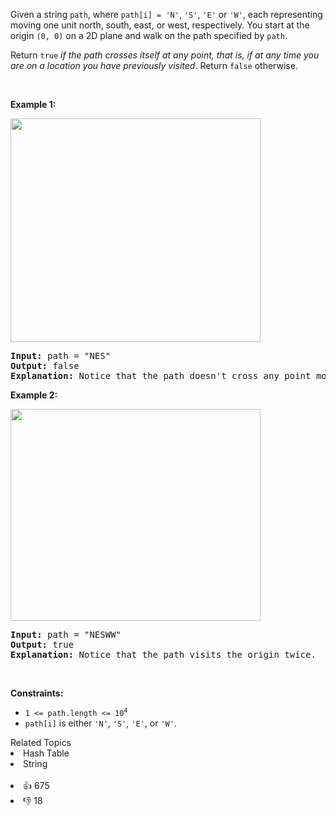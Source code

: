 <p>Given a string <code>path</code>, where <code>path[i] = 'N'</code>, <code>'S'</code>, <code>'E'</code> or <code>'W'</code>, each representing moving one unit north, south, east, or west, respectively. You start at the origin <code>(0, 0)</code> on a 2D plane and walk on the path specified by <code>path</code>.</p>

<p>Return <code>true</code> <em>if the path crosses itself at any point, that is, if at any time you are on a location you have previously visited</em>. Return <code>false</code> otherwise.</p>

<p>&nbsp;</p> 
<p><strong class="example">Example 1:</strong></p> 
<img alt="" src="https://assets.leetcode.com/uploads/2020/06/10/screen-shot-2020-06-10-at-123929-pm.png" style="width: 400px; height: 358px;" /> 
<pre>
<strong>Input:</strong> path = "NES"
<strong>Output:</strong> false 
<strong>Explanation:</strong> Notice that the path doesn't cross any point more than once.
</pre>

<p><strong class="example">Example 2:</strong></p> 
<img alt="" src="https://assets.leetcode.com/uploads/2020/06/10/screen-shot-2020-06-10-at-123843-pm.png" style="width: 400px; height: 339px;" /> 
<pre>
<strong>Input:</strong> path = "NESWW"
<strong>Output:</strong> true
<strong>Explanation:</strong> Notice that the path visits the origin twice.</pre>

<p>&nbsp;</p> 
<p><strong>Constraints:</strong></p>

<ul> 
 <li><code>1 &lt;= path.length &lt;= 10<sup>4</sup></code></li> 
 <li><code>path[i]</code> is either <code>'N'</code>, <code>'S'</code>, <code>'E'</code>, or <code>'W'</code>.</li> 
</ul>

<div><div>Related Topics</div><div><li>Hash Table</li><li>String</li></div></div><br><div><li>👍 675</li><li>👎 18</li></div>